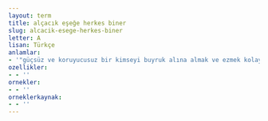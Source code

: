 ```yaml
---
layout: term
title: alçacık eşeğe herkes biner
slug: alcacik-esege-herkes-biner
letter: A
lisan: Türkçe
anlamlar:
- '"güçsüz ve koruyucusuz bir kimseyi buyruk alına almak ve ezmek kolaydır" anlamında kullanılan bir söz'
ozellikler:
- - ''
ornekler:
- - ''
orneklerkaynak:
- - ''
---
```

